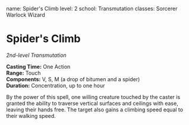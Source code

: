 name: Spider's Climb
level: 2
school: Transmutation
classes: Sorcerer
         Warlock
         Wizard

# Spider's Climb 
_2nd-level Transmutation_ 

**Casting Time:** One Action    
**Range:** Touch    
**Components:** V, S, M (a drop of bitumen and a spider)   
**Duration:** Concentration, up to one hour 

By the power of this spell, one willing creature touched by the caster is granted the ability to traverse vertical surfaces and ceilings with ease, leaving their hands free. The target also gains a climbing speed equal to their walking speed. 
